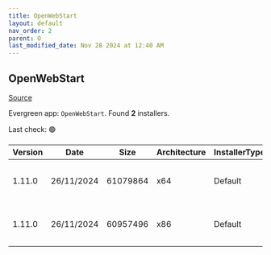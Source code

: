 ```yaml
---
title: OpenWebStart
layout: default
nav_order: 2
parent: O
last_modified_date: Nov 28 2024 at 12:40 AM
---
```


## OpenWebStart

[Source](https://openwebstart.com/)

Evergreen app: `OpenWebStart`. Found **2** installers.

Last check: 🟢

| Version | Date       | Size     | Architecture | InstallerType | Type | URI                                                                                                                                                                                                            |
| ------- | ---------- | -------- | ------------ | ------------- | ---- | -------------------------------------------------------------------------------------------------------------------------------------------------------------------------------------------------------------- |
| 1.11.0  | 26/11/2024 | 61079864 | x64          | Default       | exe  | [https://github.com/karakun/OpenWebStart/releases/download/v1.11.0/OpenWebStart_windows-x64_1_11_0.exe](https://github.com/karakun/OpenWebStart/releases/download/v1.11.0/OpenWebStart_windows-x64_1_11_0.exe) |
| 1.11.0  | 26/11/2024 | 60957496 | x86          | Default       | exe  | [https://github.com/karakun/OpenWebStart/releases/download/v1.11.0/OpenWebStart_windows-x32_1_11_0.exe](https://github.com/karakun/OpenWebStart/releases/download/v1.11.0/OpenWebStart_windows-x32_1_11_0.exe) |
